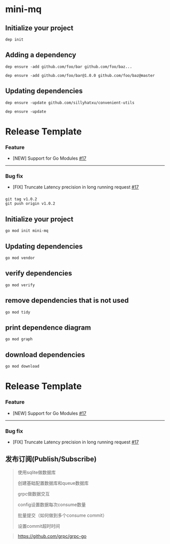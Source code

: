 # mini-mq

## Initialize your project

```
dep init
```

## Adding a dependency

```
dep ensure -add github.com/foo/bar github.com/foo/baz...

dep ensure -add github.com/foo/bar@1.0.0 github.com/foo/baz@master
```

## Updating dependencies

```
dep ensure -update github.com/sillyhatxu/convenient-utils

dep ensure -update
```

# Release Template

### Feature

* [NEW] Support for Go Modules [#17](https://github.com/sillyhatxu/convenient-utils/issues/17)

---

### Bug fix

* [FIX] Truncate Latency precision in long running request [#17](https://github.com/sillyhatxu/convenient-utils/issues/17)

###

```
git tag v1.0.2
git push origin v1.0.2
```


## Initialize your project

```
go mod init mini-mq
```

## Updating dependencies

```
go mod vendor
```

## verify dependencies

```
go mod verify
```

## remove dependencies that is not used

```
go mod tidy
```

## print dependence diagram

```
go mod graph
```

## download dependencies

```
go mod download
```

# Release Template

### Feature

* [NEW] Support for Go Modules [#17](https://github.com/sillyhatxu/convenient-utils/issues/17)

---

### Bug fix

* [FIX] Truncate Latency precision in long running request [#17](https://github.com/sillyhatxu/convenient-utils/issues/17)


## 发布订阅(Publish/Subscribe)

> 使用sqlite做数据库
>
> 创建基础配置数据库和queue数据库
> 
> grpc做数据交互
>
> config设置数据每次consume数量
> 
> 批量提交（如何做到多个consume commit）
> 
> 设置commit超时时间
> 
> 
> 
> 

> https://github.com/grpc/grpc-go
